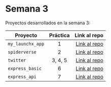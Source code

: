 # Semana 3

Proyectos desarrollados en la semana 3:

| Proyecto                         | Práctica |                                                             Link al repo |
| -------------------------------- | :-------: | -----------------------------------------------------------------------: |
| `my_launchx_app` |     1     | [Link al repo](https://github.com/EduardoMorales98/playbook/tree/main/weekly_mission_3/my_launchx_app) |
| `spiderverse`                  |     2     | [Link al repo](https://github.com/LaunchX-InnovaccionVirtual/MissionNodeJS) |
| `twitter`                      |  3, 4, 5  | [Link al repo](https://github.com/LaunchX-InnovaccionVirtual/MissionNodeJS) |
| `express_basic`                |     6     | [Link al repo](https://github.com/LaunchX-InnovaccionVirtual/MissionNodeJS) |
| `express_api`                  |     7     | [Link al repo](https://github.com/LaunchX-InnovaccionVirtual/MissionNodeJS) |

